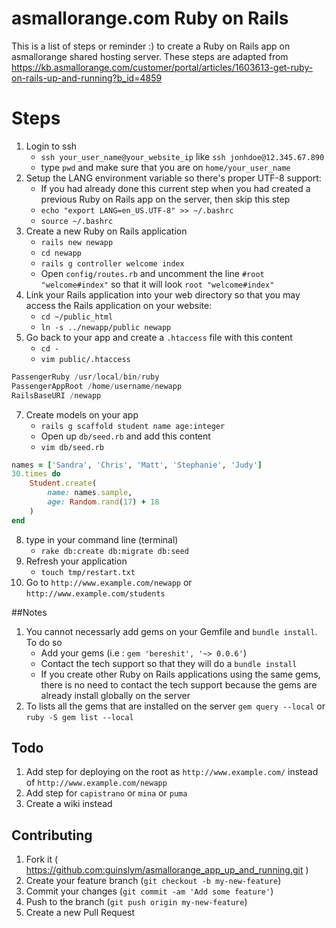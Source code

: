 # asmallorange.com Ruby on Rails
This is a list of steps or reminder :) to create a Ruby on Rails app on asmallorange shared hosting server. These steps are adapted from https://kb.asmallorange.com/customer/portal/articles/1603613-get-ruby-on-rails-up-and-running?b_id=4859


# Steps

1.	Login to ssh
	*	`ssh your_user_name@your_website_ip` like `ssh jonhdoe@12.345.67.890`
	* type `pwd` and make sure that you are on `home/your_user_name`
2.  Setup the LANG environment variable so there's proper UTF-8 support:
	* If you had already done this current step when you had created a previous Ruby on Rails app on the server, then skip this step
	*	`echo "export LANG=en_US.UTF-8" >> ~/.bashrc`
	*	`source ~/.bashrc`
4. 	Create a new Ruby on Rails application
	*	`rails new newapp`
	*	`cd newapp`
	*	`rails g controller welcome index`
	*	Open `config/routes.rb` and uncomment the line `#root "welcome#index"` so that it will look `root "welcome#index"`
5.  Link your Rails application into your web directory so that you may access the Rails application on your website:
	*	`cd ~/public_html`
	*	`ln -s ../newapp/public newapp`
6. 	Go back to your app and create a `.htaccess` file with this content
	*	`cd -`
	* `vim public/.htaccess`
```php
PassengerRuby /usr/local/bin/ruby
PassengerAppRoot /home/username/newapp
RailsBaseURI /newapp
```
7. 	Create models on your app
	*	`rails g scaffold student name age:integer`
	*	Open up `db/seed.rb` and add this content
	* `vim db/seed.rb`
```ruby
names = ['Sandra', 'Chris', 'Matt', 'Stephanie', 'Judy']
30.times do 
	Student.create(
		name: names.sample,
		age: Random.rand(17) + 18
	)
end
```
8.	type in your command line (terminal) 
	*	`rake db:create db:migrate db:seed`
9. 	Refresh your application 
	*	`touch tmp/restart.txt`
10. Go to  `http://www.example.com/newapp` or `http://www.example.com/students` 

##Notes
1.  You cannot necessarly add gems on your Gemfile and `bundle install`. To do so 
	*	Add your gems (i.e : `gem 'bereshit', '~> 0.0.6'`)
	* Contact the tech support so that they will do a `bundle install`
	* If you create other Ruby on Rails applications using the same gems, there is no need to contact the tech support because the gems are already install globally on the server
2. 	To lists all the gems that are installed on the server `gem query --local` or `ruby -S gem list --local`


## Todo
1. Add step for deploying on the root as `http://www.example.com/` instead of `http://www.example.com/newapp`
2. Add step for `capistrano` or `mina` or `puma`
3. Create a wiki instead

## Contributing

1. Fork it ( https://github.com:guinslym/asmallorange_app_up_and_running.git )
2. Create your feature branch (`git checkout -b my-new-feature`)
3. Commit your changes (`git commit -am 'Add some feature'`)
4. Push to the branch (`git push origin my-new-feature`)
5. Create a new Pull Request

